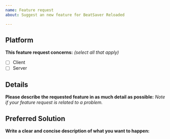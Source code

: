 ```yaml
---
name: Feature request
about: Suggest an new feature for BeatSaver Reloaded

---
```


## Platform
**This feature request concerns:** *(select all that apply)*
- [ ] Client
- [ ] Server

## Details
**Please describe the requested feature in as much detail as possible:**
*Note if your feature request is related to a problem.*

## Preferred Solution
**Write a clear and concise description of what you want to happen:**

